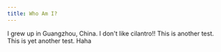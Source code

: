 ```yaml
---
title: Who Am I?
---
```


I grew up in Guangzhou, China.
I don't like cilantro!!
This is another test.
This is yet another test.
Haha
